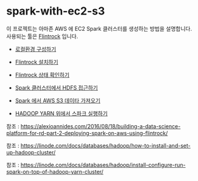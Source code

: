# spark-with-ec2-s3

이 프로젝트는 아마존 AWS 에 EC2 Spark 클러스터를 생성하는 방법을 설명합니다.
사용되는 툴은 [Flintrock](https://github.com/nchammas/flintrock) 입니다.

- [로컬환경 구성하기](./setup-local-server.md)

- [Flintrock 설치하기](./02.install-flintrock.txt)

- [Flintrock 상태 확인하기](./03.check-status.txt)

- [Spark 클러스터에서 HDFS 접근하기](./04.connect-to-hdfs.txt)

- [Spark 에서 AWS S3 데이타 가져오기](./05.get-file-from-s3.txt)

- [HADOOP YARN 위에서 스파크 실행하기](./06.run-spark-on-hadoop-yarn.txt)



참조 : https://alexioannides.com/2016/08/18/building-a-data-science-platform-for-rd-part-2-deploying-spark-on-aws-using-flintrock/

참조 : https://linode.com/docs/databases/hadoop/how-to-install-and-set-up-hadoop-cluster/

참조 : https://linode.com/docs/databases/hadoop/install-configure-run-spark-on-top-of-hadoop-yarn-cluster/